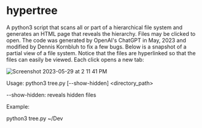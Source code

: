 # hypertree
A python3 script that scans all or part of a hierarchical file system and generates an HTML page that reveals the hierarchy. Files may be clicked to open. The code was generated by OpenAI's ChatGPT in May, 2023 and modified by Dennis Kornbluh to fix a few bugs.
Below is a snapshot of a partial view of a file system. Notice that the files are hyperlinked so that the files can easily be viewed. Each click opens a new tab:

![Screenshot 2023-05-29 at 2 11 41 PM](https://github.com/dennishvo/hypertree/assets/20732409/e7d2e150-3563-49ab-8e89-0579540cafd7)

Usage: python3 tree.py [--show-hidden] <directory_path>

--show-hidden: reveals hidden files

Example:

python3 tree.py ~/Dev
